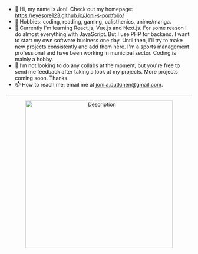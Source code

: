 - 👋 Hi, my name is Joni. Check out my homepage: https://eyesore123.github.io/Joni-s-portfolio/
- 👀 Hobbies: coding, reading, gaming, calisthenics, anime/manga.
- 🌱 Currently I'm learning React.js, Vue.js and Next.js. For some reason I do almost everything with JavaScript. But I use PHP for backend.
  I want to start my own software business one day. Until then, I'll try to make new projects consistently and add them here.
  I'm a sports management professional and have been working in municipal sector. Coding is mainly a hobby.
- 💞️ I’m not looking to do any collabs at the moment, but you're free to send me feedback after taking a look at my projects. More projects coming soon. Thanks.
- 📫 How to reach me: email me at joni.a.putkinen@gmail.com.

----------------------------------------------------------------------


<div align="center">
<img src="https://github.com/user-attachments/assets/a3027eb1-70ec-4d4a-a2cd-e0ff1aed7af2" alt="Description" width="400" height="auto">
</div>


<!---
Eyesore123/Eyesore123 is a ✨ special ✨ repository because its `README.md` (this file) appears on your GitHub profile.
You can click the Preview link to take a look at your changes.
--->
